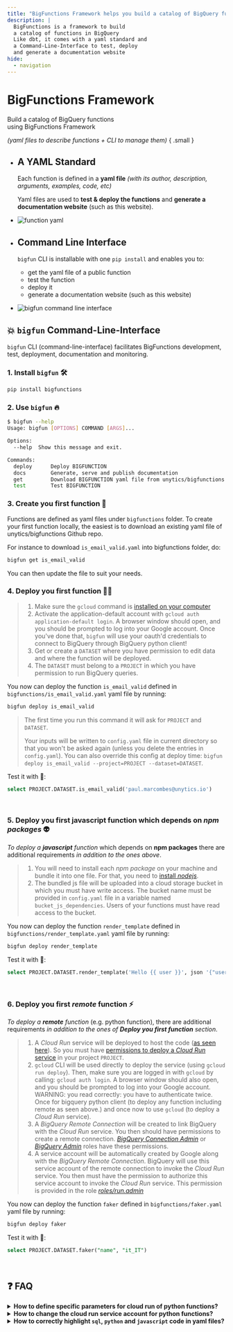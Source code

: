 ```yaml
---
title: "BigFunctions Framework helps you build a catalog of BigQuery functions"
description: |
  BigFunctions is a framework to build
  a catalog of functions in BigQuery
  Like dbt, it comes with a yaml standard and
  a Command-Line-Interface to test, deploy
  and generate a documentation website
hide:
  - navigation
---
```



<div class="hero" markdown>

# BigFunctions Framework

Build a catalog of BigQuery functions<br>
using BigFunctions Framework<br>

*(yaml files to describe functions + CLI to manage them)*
{ .small }


</div>


<div class="lg:two-columns lg:revert-items" markdown>

-   ## A YAML Standard

    Each function is defined in a **yaml file** *(with its author, description, arguments, examples, code, etc)*


    Yaml files are used to **test & deploy the functions** and **generate a documentation website** (such as this website).

-   ![function yaml](assets/yaml.png)

</div>


<div class="lg:two-columns" markdown>

-   ## Command Line Interface

    `bigfun` CLI is installable with one `pip install` and enables you to:

    - get the yaml file of a public function
    - test the function
    - deploy it
    - generate a documentation website (such as this website)



-   ![bigfun command line interface](assets/bigfun.png)

</div>


## 💥 `bigfun` Command-Line-Interface

`bigfun` CLI (command-line-interface) facilitates BigFunctions development, test, deployment, documentation and monitoring.

### 1. Install `bigfun` 🛠️


``` sh
pip install bigfunctions
```

### 2. Use `bigfun` 🔥

``` sh
$ bigfun --help
Usage: bigfun [OPTIONS] COMMAND [ARGS]...

Options:
  --help  Show this message and exit.

Commands:
  deploy      Deploy BIGFUNCTION
  docs        Generate, serve and publish documentation
  get         Download BIGFUNCTION yaml file from unytics/bigfunctions...
  test        Test BIGFUNCTION
```


### 3. Create you first function 👷

Functions are defined as yaml files under `bigfunctions` folder. To create your first function locally, the easiest is to download an existing yaml file of unytics/bigfunctions Github repo.

For instance to download `is_email_valid.yaml` into bigfunctions folder, do:

```sh
bigfun get is_email_valid
```

You can then update the file to suit your needs.




### 4. Deploy you first function 👨‍💻

> 1. Make sure the `gcloud` command is [installed on your computer](https://cloud.google.com/sdk/docs/install)
> 2. Activate the application-default account with `gcloud auth application-default login`. A browser window should open, and you should be prompted to log into your Google account. Once you've done that, `bigfun` will use your oauth'd credentials to connect to BigQuery through BigQuery python client!
> 3. Get or create a `DATASET` where you have permission to edit data and where the function will be deployed.
> 4. The `DATASET` must belong to a `PROJECT` in which you have permission to run BigQuery queries.

You now can deploy the function `is_email_valid` defined in `bigfunctions/is_email_valid.yaml` yaml file by running:

```sh
bigfun deploy is_email_valid
```

> The first time you run this command it will ask for `PROJECT` and `DATASET`.
>
> Your inputs will be written to `config.yaml` file in current directory so that you won't be asked again (unless you delete the entries in `config.yaml`). You can also override this config at deploy time: `bigfun deploy is_email_valid --project=PROJECT --dataset=DATASET`.


Test it with 👀:

```sql
select PROJECT.DATASET.is_email_valid('paul.marcombes@unytics.io')
```

<br>


### 5. Deploy you first javascript function which depends on *npm packages* 👽

*To deploy a **javascript** function* which depends on **npm packages** there are additional requirements *in addition to the ones above*.

> 1. You will need to install each *npm package* on your machine and bundle it into one file. For that, you need to [install *nodejs*](https://nodejs.org/en/download/).
> 2. The bundled js file will be uploaded into a cloud storage bucket in which you must have write access. The bucket name must be provided in `config.yaml` file in a variable named `bucket_js_dependencies`. Users of your functions must have read access to the bucket.

You now can deploy the function `render_template` defined in `bigfunctions/render_template.yaml` yaml file by running:

```sh
bigfun deploy render_template
```

Test it with 👀:

```sql
select PROJECT.DATASET.render_template('Hello {{ user }}', json '{"user": "James"}')
```


<br>


### 6. Deploy you first *remote* function ⚡️

*To deploy a **remote** function* (e.g. python function), there are additional requirements *in addition to the ones of **Deploy you first function** section*.

> 1. A *Cloud Run* service will be deployed to host the code ([as seen here](https://cloud.google.com/bigquery/docs/reference/standard-sql/remote-functions)). So you must have [permissions to deploy a *Cloud Run* service](https://cloud.google.com/run/docs/deploying-source-code#permissions_required_to_deploy) in your project `PROJECT`.
> 2. `gcloud` CLI will be used directly to deploy the service (using `gcloud run deploy`). Then, make sure you are logged in with `gcloud` by calling: `gcloud auth login`. A browser window should also open, and you should be prompted to log into your Google account. WARNING: you read correctly: you have to authenticate twice. Once for bigquery python client (to deploy any function including remote as seen above.) and once now to use `gcloud` (to deploy a *Cloud Run* service).
> 3. A *BigQuery Remote Connection* will be created to link BigQuery with the *Cloud Run* service. You then should have permissions to create a remote connection. *[BigQuery Connection Admin](https://cloud.google.com/bigquery/docs/access-control#bigquery.connectionAdmin)* or *[BigQuery Admin](https://cloud.google.com/bigquery/docs/access-control#bigquery.admin)* roles have these permissions.
> 4. A service account will be automatically created by Google along with the *BigQuery Remote Connection*. BigQuery will use this service account of the remote connection to invoke the *Cloud Run* service. You then must have the permission to authorize this service account to invoke the *Cloud Run* service. This permission is provided in the role *[roles/run.admin](https://cloud.google.com/run/docs/reference/iam/roles)*


You now can deploy the function `faker` defined in `bigfunctions/faker.yaml` yaml file by running:

```sh
bigfun deploy faker
```

Test it with 👀:

```sql
select PROJECT.DATASET.faker("name", "it_IT")
```


<br>


## ❓ FAQ

<details>
  <summary><strong>How to define specific parameters for cloud run of python functions?</strong></summary>

  In yaml files you can add a `cloud_run` field with cloud run parameters. Any argument of <a href="https://cloud.google.com/sdk/gcloud/reference/run/deploy">'cloud run deploy' command</a> can be put under `cloud_run` field.

  You can see an example <a href="https://github.com/unytics/bigfunctions/blob/main/bigfunctions/get_data/load_api_data_into_temp_dataset.yaml#L339">here</a>.

  You can also put the same config in your `config.yaml` file to define default values (useful for defining a default service account for functions). The arguments defined in `config.yaml` will be overriden by the arguments (if defined) defined in the function yaml files.
</details>
<details>
  <summary><strong>How to change the cloud run service account for python functions?</strong></summary>

  By default, your default compute service account is used when deploying cloud run. To change that, see the previous FAQ item which show how to define specific parameters for cloud run.
</details>
<details>
  <summary><strong>How to correctly highlight <code>sql</code>, <code>python</code> and <code>javascript</code> code in yaml files?</strong></summary>

  In yaml files multiline string are by default highlighted as strings. That makes reading <code>code</code> field hard to read (with all code in the same string color). To correctly highlight the code regarding its python / javascript / sql syntax, you can install <a href="https://marketplace.visualstudio.com/items?itemName=harrydowning.yaml-embedded-languages">YAML Embedded Languages</a> VSCode extension.
</details>
